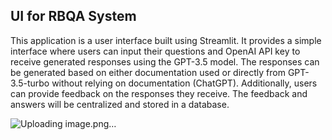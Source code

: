 ## UI for RBQA System

This application is a user interface built using Streamlit. It provides a simple interface where users can input their questions and OpenAI API key to receive generated responses using the GPT-3.5 model. The responses can be generated based on either documentation used or directly from GPT-3.5-turbo without relying on documentation (ChatGPT). Additionally, users can provide feedback on the responses they receive. The feedback and answers will be centralized and stored in a database.


![Uploading image.png…]()


